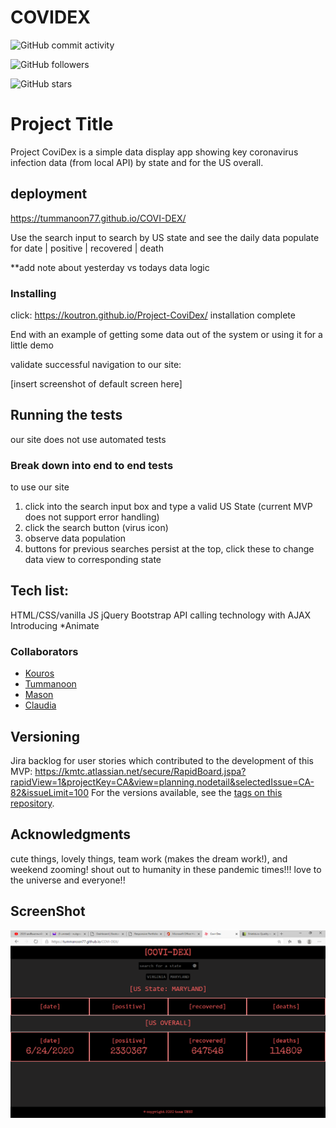 # COVIDEX
![GitHub commit activity](https://img.shields.io/github/commit-activity/m/tummanoon77/COVI-DEX)

![GitHub followers](https://img.shields.io/github/followers/tummanoon77?label=Follow%20Tummanoon&style=social)

![GitHub stars](https://img.shields.io/github/stars/Tummanoon77/COVI-DEX?style=social)

# Project Title

Project CoviDex is a simple data display app showing key coronavirus infection data (from local API) by state and for the US overall.

## deployment

https://tummanoon77.github.io/COVI-DEX/

Use the search input to search by US state and see the daily data populate for date | positive | recovered | death

**add note about yesterday vs todays data logic

### Installing

click: https://koutron.github.io/Project-CoviDex/
installation complete

End with an example of getting some data out of the system or using it for a little demo

validate successful navigation to our site:

[insert screenshot of default screen here]

## Running the tests
our site does not use automated tests

### Break down into end to end tests
to use our site
1) click into the search input box and type a valid US State (current MVP does not support error handling)
2) click the search button (virus icon)
3) observe data population
4) buttons for previous searches persist at the top, click these to change data view to corresponding state


## Tech list:

HTML/CSS/vanilla JS
jQuery
Bootstrap
API calling technology with AJAX
Introducing *Animate

### Collaborators
* [Kouros](https://github.com/koutron)
* [Tummanoon](https://github.com/tummanoon77) 
* [Mason](https://github.com/sungjinkimm) 
* [Claudia](https://github.com/claudialoves)



## Versioning

Jira backlog for user stories which contributed to the development of this MVP: https://kmtc.atlassian.net/secure/RapidBoard.jspa?rapidView=1&projectKey=CA&view=planning.nodetail&selectedIssue=CA-82&issueLimit=100 For the versions available, see the [tags on this repository](https://github.com/your/project/tags). 


## Acknowledgments

cute things, lovely things, team work (makes the dream work!), and weekend zooming!
shout out to humanity in these pandemic times!!! love to the universe and everyone!!

## ScreenShot
<img src="./Assets/pic/covidexscreen.png">
